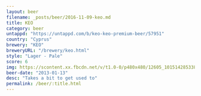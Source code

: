```yaml
---
layout: beer
filename: _posts/beer/2016-11-09-keo.md
title: KEO
category: beer
untappd: "https://untappd.com/b/keo-keo-premium-beer/57951"
country: "Cyprus"
brewery: "KEO"
breweryURL: "/brewery/keo.html"
style: "Lager - Pale"
score: 6
img: https://scontent.xx.fbcdn.net/v/t1.0-0/p480x480/12605_10151428533818745_35949284_n.jpg?_nc_cat=107&_nc_ht=scontent.xx&oh=d30daad827a082c32351d18d86057ce2&oe=5DC47F4D
beer-date: "2013-01-13"
desc: "Takes a bit to get used to"
permalink: /beer/:title.html
---
```

